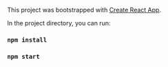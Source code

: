 This project was bootstrapped with [Create React App](https://github.com/facebook/create-react-app).

In the project directory, you can run:

### `npm install`

### `npm start`

